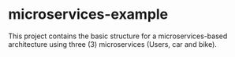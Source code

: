 # microservices-example

This project contains the basic structure for a microservices-based architecture using three (3) microservices (Users, car and bike).
